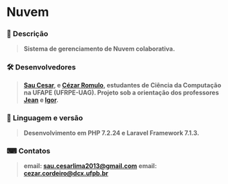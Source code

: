 # Nuvem

### 🚀 Descrição
> **Sistema de gerenciamento de Nuvem colaborativa.**

### 🛠 Desenvolvedores
> **[Sau Cesar](https://github.com/saucesar), e [Cézar Romulo](https://github.com/), estudantes de Ciência da  Computação na UFAPE (UFRPE-UAG). Projeto sob a orientação dos professores [Jean](https://github.com/saucesar) e [Igor](https://github.com/).**  

### 🔧 Linguagem e versão
> **Desenvolvimento em PHP 7.2.24 e Laravel Framework 7.1.3.**

### ⌨ Contatos
> **email: sau.cesarlima2013@gmail.com**
> **email: cezar.cordeiro@dcx.ufpb.br**